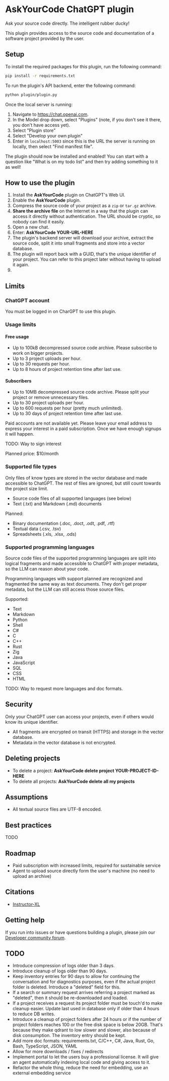 # AskYourCode ChatGPT plugin

Ask your source code directly. The intelligent rubber ducky!

This plugin provides access to the source code and documentation of a software project provided by the user.

## Setup

To install the required packages for this plugin, run the following command:

```bash
pip install -r requirements.txt
```

To run the plugin's API backend, enter the following command:

```bash
python plugin/plugin.py
```

Once the local server is running:

1. Navigate to https://chat.openai.com. 
2. In the Model drop down, select "Plugins" (note, if you don't see it there, you don't have access yet).
3. Select "Plugin store"
4. Select "Develop your own plugin"
5. Enter in `localhost:5003` since this is the URL the server is running on locally, then select "Find manifest file".

The plugin should now be installed and enabled! You can start with a question like "What is on my todo list" and then try adding something to it as well! 

## How to use the plugin

1. Install the **AskYourCode** plugin on ChatGPT's Web UI.
2. Enable the **AskYourCode** plugin.
3. Compress the source code of your project as a `zip` or `tar.gz` archive. 
4. **Share the archive file** on the Internet in a way that the plugin can access it directly without authentication. The URL should be cryptic, so nobody can find it easily.
5. Open a new chat.
6. Enter: **AskYourCode YOUR-URL-HERE**
7. The plugin's backend server will download your archive, extract the source code, split it into small fragments and store into a vector database.
8. The plugin will report back with a GUID, that's the unique identifier of your project. You can refer to this project later without having to upload it again.
9. 

## Limits

### ChatGPT account

You must be logged in on CharGPT to use this plugin.

### Usage limits

#### Free usage

- Up to 100kB decompressed source code archive. Please subscribe to work on bigger projects.
- Up to 3 project uploads per hour.
- Up to 30 requests per hour.
- Up to 8 hours of project retention time after last use.

#### Subscribers

- Up to 10MB decompressed source code archive. Please split your project or remove unnecessary files.
- Up to 30 project uploads per hour.
- Up to 600 requests per hour (pretty much unlimited).
- Up to 30 days of project retention time after last use.

Paid accounts are not available yet. Please leave your email address
to express your interest in a paid subscription. Once we have enough
signups it will happen.

TODO: Way to sign interest

Planned price: $10/month

### Supported file types

Only files of know types are stored in the vector database and made accessible to ChatGPT. 
The rest of files are ignored, but still count towards the project size limit.

- Source code files of all supported languages (see below)
- Text (.txt) and Markdown (.md) documents

Planned:
- Binary documentation (.doc, .doct, .odt, .pdf, .rtf)
- Textual data (.csv, .tsv)
- Spreadsheets (.xls, .xlsx, .ods) 

### Supported programming languages

Source code files of the supported programming languages are split into logical fragments 
and made accessible to ChatGPT with proper metadata, so the LLM can reason about your code.

Programming languages with support planned are recognized and fragmented the same way as
text documents. They don't get proper metadata, but the LLM can still access those source files.

Supported:
- Text
- Markdown
- Python
- Shell
- C#
- C
- C++
- Rust
- Zig
- Java
- JavaScript
- SQL
- CSS
- HTML

TODO: Way to request more languages and doc formats.

## Security

Only your ChatGPT user can access your projects, even if others would know its unique identifier.

- All fragments are encrypted on transit (HTTPS) and storage in the vector database. 
- Metadata in the vector database is not encrypted.

## Deleting projects

- To delete a project: **AskYourCode delete project YOUR-PROJECT-ID-HERE**
- To delete all projects: **AskYourCode delete all my projects**

## Assumptions

- All textual source files are UTF-8 encoded. 

## Best practices

TODO

## Roadmap

- Paid subscription with increased limits, required for sustainable service
- Agent to upload source directly form the user's machine (no need to upload an archive)

## Citations

- [Instructor-XL](https://huggingface.co/hkunlp/instructor-xl)

## Getting help

If you run into issues or have questions building a plugin, please join our [Developer community forum](https://community.openai.com/c/chat-plugins/20).

## TODO

- Introduce compression of logs older than 3 days.
- Introduce cleanup of logs older than 90 days.
- Keep inventory entries for 90 days to allow for continuing the conversation and for diagnostics purposes, even if the actual project folder is deleted. Introduce a "deleted" field for this.
- If a search or summary request arrives referring a project marked as "deleted", then it should be re-downloaded and loaded.
- If a project receives a request its project folder must be touch'd to make cleanup easier. Update last used in database only if older than 4 hours to reduce DB writes.
- Introduce a cleanup of project folders after 24 hours or if the number of project folders reaches 100 or the free disk space is below 20GB. That's because they make qdrant to low slower and slower, also because of disk consumption. The inventory entry should be kept.
- Add more doc formats: requirements.txt, C/C++, C#, Java, Rust, Go, Bash, TypeScript, JSON, YAML
- Allow for more downloads / fixes / redirects
- Implement portal to let the users buy a professional license. It will give an agent automatically indexing local code and giving access to it.
- Refactor the whole thing, reduce the need for embedding, use an external embedding service
